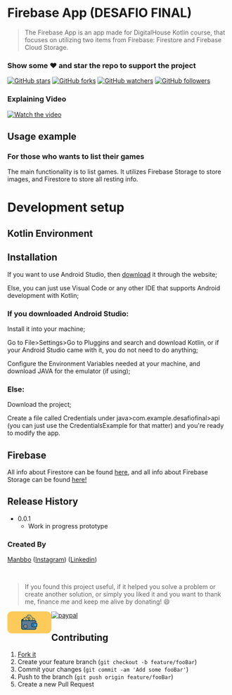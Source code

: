 # Firebase App (DESAFIO FINAL)

<!--![](Thumbnail.png)-->

> The Firebase App is an app made for DigitalHouse Kotlin course, that focuses on utilizing two items from Firebase: Firestore and Firebase Cloud Storage.


### Show some :heart: and star the repo to support the project

[![GitHub stars](https://img.shields.io/github/stars/manbbo/santander-coders.svg?style=social&label=Star)](https://github.com/manbbo/santander-coders)
[![GitHub forks](https://img.shields.io/github/forks/manbbo/santander-coders.svg?style=social&label=Fork)](https://github.com/manbbo/santander-coders)
[![GitHub watchers](https://img.shields.io/github/watchers/manbbo/santander-coders.svg?style=social&label=Watch)](https://github.com/manbbo/santander-coders)
[![GitHub followers](https://img.shields.io/github/followers/manbbo.svg?style=social&label=Follow)](https://github.com/manbbo)

### Explaining Video
[![Watch the video](https://img.youtube.com/vi/ACE1jYd7HjA/hqdefault.jpg)](https://youtu.be/ACE1jYd7HjA)

## Usage example

### For those who wants to list their games
            
The main functionality is to list games. It utilizes Firebase Storage to store images, and Firestore to store all resting info.


# Development setup

## Kotlin Environment

## Installation

If you want to use Android Studio, then [download](https://developer.android.com/studio?hl=es) it through the website;

Else, you can just use Visual Code or any other IDE that supports Android development with Kotlin;

### If you downloaded Android Studio:

Install it into your machine;

Go to File>Settings>Go to Pluggins and search and download Kotlin, or if your Android Studio came with it, you do not need to do anything;

Configure the Environment Variables needed at your machine, and download JAVA for the emulator (if using);

### Else:

Download the project;

Create a file called Credentials under java>com.example.desafiofinal>api (you can just use the CredentialsExample for that matter) and you're ready to modify the app.

## Firebase

All info about Firestore can be found [here](https://firebase.google.com/docs?authuser=0), and all info about Firebase Storage can be found [here!](https://firebase.google.com/docs?authuser=0)

## Release History

* 0.0.1
    * Work in progress prototype

### Created By

[Manbbo](https://github.com/manbbo) ([Instagram](https://www.instagram.com/elmanbbo)) ([Linkedin](https://www.linkedin.com/in/manbbo/))

<br/>

> If you found this project useful, if it helped you solve a problem or create another solution, or simply you liked it and you want to thank me, finance me and keep me alive by donating! :smile:

[![paypal](https://www.paypalobjects.com/en_US/i/btn/btn_donateCC_LG.gif)](https://www.paypal.com/cgi-bin/webscr?cmd=_donations&business=manbbo%40outlook.com&currency_code=BRL) 
[<img align="left" alt="BTC Button" width="100px" src="https://github.com/manbbo/manbbo/blob/master/btc_button.png" />](https://www.blockonomics.co/pay-url/0d920b260a8311eb)

## Contributing

1. [Fork it](https://github.com/manbbo/santander-coders/fork)
2. Create your feature branch (`git checkout -b feature/fooBar`)
3. Commit your changes (`git commit -am 'Add some fooBar'`)
4. Push to the branch (`git push origin feature/fooBar`)
5. Create a new Pull Request

<!-- Markdown link & img dfn's -->
[flutter-image]: https://flutter.dev/docs/get-started/install
[npm-url]: https://npmjs.org/package/datadog-metrics
[npm-downloads]: https://img.shields.io/npm/dm/datadog-metrics.svg?style=flat-square
[travis-image]: https://img.shields.io/travis/dbader/node-datadog-metrics/master.svg?style=flat-square
[travis-url]: https://travis-ci.org/dbader/node-datadog-metrics
[wiki]: https://github.com/yourname/yourproject/wiki

